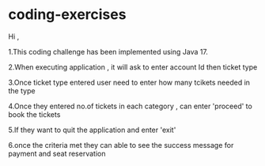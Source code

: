# coding-exercises
Hi ,

1.This coding challenge has been implemented using Java 17.

2.When executing  application , it will ask to enter account Id then ticket type

3.Once ticket type entered user need to enter how many tcikets needed in the type

4.Once they entered no.of tickets in each category , can enter 'proceed' to book the tickets

5.If they want to quit the application and enter 'exit'

6.once the criteria met they can able to see the success message for payment and seat reservation
